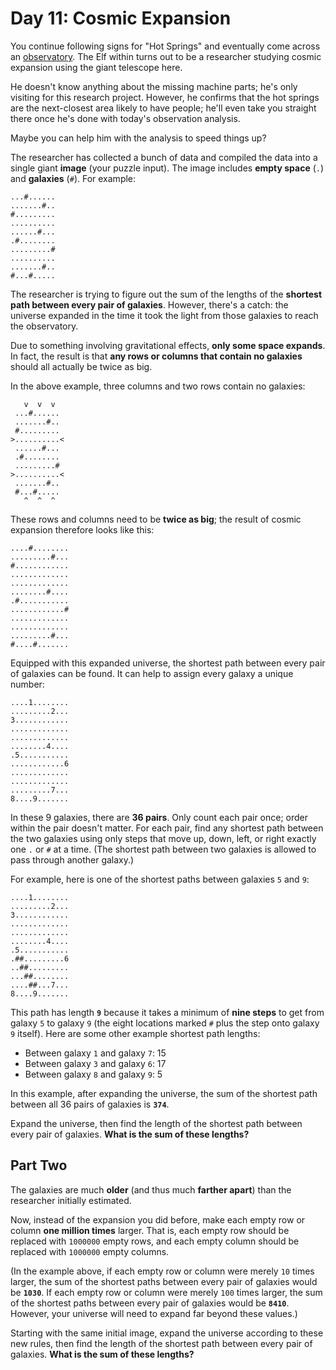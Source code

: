 # Day 11: Cosmic Expansion

You continue following signs for "Hot Springs" and eventually come across an
[observatory](https://en.wikipedia.org/wiki/Observatory). The Elf within turns
out to be a researcher studying cosmic expansion using the giant telescope here.

He doesn't know anything about the missing machine parts; he's only visiting for
this research project. However, he confirms that the hot springs are the
next-closest area likely to have people; he'll even take you straight there once
he's done with today's observation analysis.

Maybe you can help him with the analysis to speed things up?

The researcher has collected a bunch of data and compiled the data into a single
giant **image** (your puzzle input). The image includes **empty space** (`.`)
and **galaxies** (`#`). For example:

```
...#......
.......#..
#.........
..........
......#...
.#........
.........#
..........
.......#..
#...#.....
```

The researcher is trying to figure out the sum of the lengths of the **shortest
path between every pair of galaxies**. However, there's a catch: the universe
expanded in the time it took the light from those galaxies to reach the
observatory.

Due to something involving gravitational effects, **only some space expands**.
In fact, the result is that **any rows or columns that contain no galaxies**
should all actually be twice as big.

In the above example, three columns and two rows contain no galaxies:

```
   v  v  v
 ...#......
 .......#..
 #.........
>..........<
 ......#...
 .#........
 .........#
>..........<
 .......#..
 #...#.....
   ^  ^  ^
```

These rows and columns need to be **twice as big**; the result of cosmic
expansion therefore looks like this:

```
....#........
.........#...
#............
.............
.............
........#....
.#...........
............#
.............
.............
.........#...
#....#.......
```

Equipped with this expanded universe, the shortest path between every pair of
galaxies can be found. It can help to assign every galaxy a unique number:

```
....1........
.........2...
3............
.............
.............
........4....
.5...........
............6
.............
.............
.........7...
8....9.......
```

In these 9 galaxies, there are **36 pairs**. Only count each pair once; order
within the pair doesn't matter. For each pair, find any shortest path between
the two galaxies using only steps that move up, down, left, or right exactly one
`.` or `#` at a time. (The shortest path between two galaxies is allowed to pass
through another galaxy.)

For example, here is one of the shortest paths between galaxies `5` and `9`:

```
....1........
.........2...
3............
.............
.............
........4....
.5...........
.##.........6
..##.........
...##........
....##...7...
8....9.......
```

This path has length **`9`** because it takes a minimum of **nine steps** to get
from galaxy `5` to galaxy `9` (the eight locations marked `#` plus the step onto
galaxy `9` itself). Here are some other example shortest path lengths:

- Between galaxy `1` and galaxy `7`: 15
- Between galaxy `3` and galaxy `6`: 17
- Between galaxy `8` and galaxy `9`: 5

In this example, after expanding the universe, the sum of the shortest path
between all 36 pairs of galaxies is **`374`**.

Expand the universe, then find the length of the shortest path between every
pair of galaxies. **What is the sum of these lengths?**

## Part Two

The galaxies are much **older** (and thus much **farther apart**) than the
researcher initially estimated.

Now, instead of the expansion you did before, make each empty row or column
**one million times** larger. That is, each empty row should be replaced with
`1000000` empty rows, and each empty column should be replaced with `1000000`
empty columns.

(In the example above, if each empty row or column were merely `10` times
larger, the sum of the shortest paths between every pair of galaxies would be
**`1030`**. If each empty row or column were merely `100` times larger, the sum
of the shortest paths between every pair of galaxies would be **`8410`**.
However, your universe will need to expand far beyond these values.)

Starting with the same initial image, expand the universe according to these new
rules, then find the length of the shortest path between every pair of galaxies.
**What is the sum of these lengths?**
